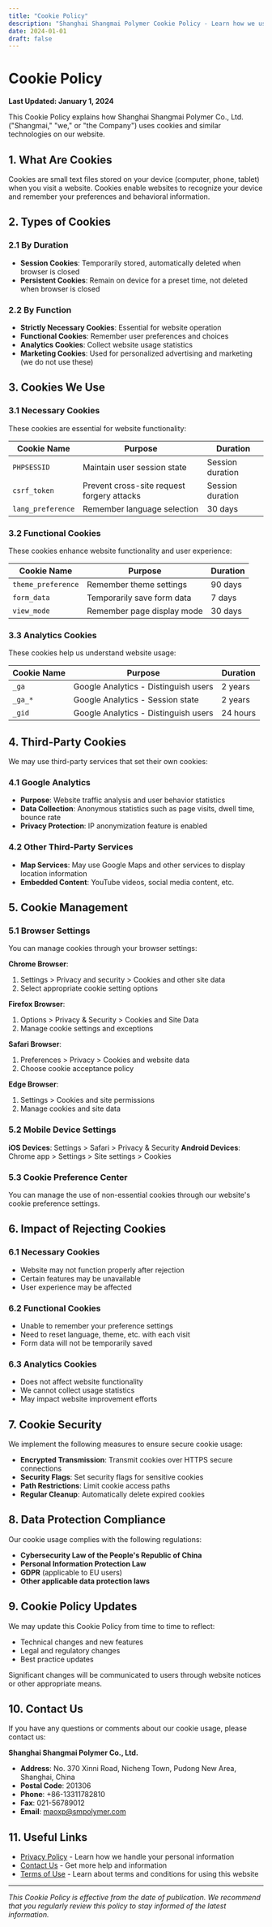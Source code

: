 ```yaml
---
title: "Cookie Policy"
description: "Shanghai Shangmai Polymer Cookie Policy - Learn how we use cookies to enhance your browsing experience"
date: 2024-01-01
draft: false
---
```


# Cookie Policy

**Last Updated: January 1, 2024**

This Cookie Policy explains how Shanghai Shangmai Polymer Co., Ltd. ("Shangmai," "we," or "the Company") uses cookies and similar technologies on our website.

## 1. What Are Cookies

Cookies are small text files stored on your device (computer, phone, tablet) when you visit a website. Cookies enable websites to recognize your device and remember your preferences and behavioral information.

## 2. Types of Cookies

### 2.1 By Duration
- **Session Cookies**: Temporarily stored, automatically deleted when browser is closed
- **Persistent Cookies**: Remain on device for a preset time, not deleted when browser is closed

### 2.2 By Function
- **Strictly Necessary Cookies**: Essential for website operation
- **Functional Cookies**: Remember user preferences and choices
- **Analytics Cookies**: Collect website usage statistics
- **Marketing Cookies**: Used for personalized advertising and marketing (we do not use these)

## 3. Cookies We Use

### 3.1 Necessary Cookies
These cookies are essential for website functionality:

| Cookie Name | Purpose | Duration |
|-------------|---------|----------|
| `PHPSESSID` | Maintain user session state | Session duration |
| `csrf_token` | Prevent cross-site request forgery attacks | Session duration |
| `lang_preference` | Remember language selection | 30 days |

### 3.2 Functional Cookies
These cookies enhance website functionality and user experience:

| Cookie Name | Purpose | Duration |
|-------------|---------|----------|
| `theme_preference` | Remember theme settings | 90 days |
| `form_data` | Temporarily save form data | 7 days |
| `view_mode` | Remember page display mode | 30 days |

### 3.3 Analytics Cookies
These cookies help us understand website usage:

| Cookie Name | Purpose | Duration |
|-------------|---------|----------|
| `_ga` | Google Analytics - Distinguish users | 2 years |
| `_ga_*` | Google Analytics - Session state | 2 years |
| `_gid` | Google Analytics - Distinguish users | 24 hours |

## 4. Third-Party Cookies

We may use third-party services that set their own cookies:

### 4.1 Google Analytics
- **Purpose**: Website traffic analysis and user behavior statistics
- **Data Collection**: Anonymous statistics such as page visits, dwell time, bounce rate
- **Privacy Protection**: IP anonymization feature is enabled

### 4.2 Other Third-Party Services
- **Map Services**: May use Google Maps and other services to display location information
- **Embedded Content**: YouTube videos, social media content, etc.

## 5. Cookie Management

### 5.1 Browser Settings
You can manage cookies through your browser settings:

**Chrome Browser**:
1. Settings > Privacy and security > Cookies and other site data
2. Select appropriate cookie setting options

**Firefox Browser**:
1. Options > Privacy & Security > Cookies and Site Data
2. Manage cookie settings and exceptions

**Safari Browser**:
1. Preferences > Privacy > Cookies and website data
2. Choose cookie acceptance policy

**Edge Browser**:
1. Settings > Cookies and site permissions
2. Manage cookies and site data

### 5.2 Mobile Device Settings
**iOS Devices**: Settings > Safari > Privacy & Security
**Android Devices**: Chrome app > Settings > Site settings > Cookies

### 5.3 Cookie Preference Center
You can manage the use of non-essential cookies through our website's cookie preference settings.

## 6. Impact of Rejecting Cookies

### 6.1 Necessary Cookies
- Website may not function properly after rejection
- Certain features may be unavailable
- User experience may be affected

### 6.2 Functional Cookies
- Unable to remember your preference settings
- Need to reset language, theme, etc. with each visit
- Form data will not be temporarily saved

### 6.3 Analytics Cookies
- Does not affect website functionality
- We cannot collect usage statistics
- May impact website improvement efforts

## 7. Cookie Security

We implement the following measures to ensure secure cookie usage:
- **Encrypted Transmission**: Transmit cookies over HTTPS secure connections
- **Security Flags**: Set security flags for sensitive cookies
- **Path Restrictions**: Limit cookie access paths
- **Regular Cleanup**: Automatically delete expired cookies

## 8. Data Protection Compliance

Our cookie usage complies with the following regulations:
- **Cybersecurity Law of the People's Republic of China**
- **Personal Information Protection Law**
- **GDPR** (applicable to EU users)
- **Other applicable data protection laws**

## 9. Cookie Policy Updates

We may update this Cookie Policy from time to time to reflect:
- Technical changes and new features
- Legal and regulatory changes
- Best practice updates

Significant changes will be communicated to users through website notices or other appropriate means.

## 10. Contact Us

If you have any questions or comments about our cookie usage, please contact us:

**Shanghai Shangmai Polymer Co., Ltd.**
- **Address**: No. 370 Xinni Road, Nicheng Town, Pudong New Area, Shanghai, China
- **Postal Code**: 201306
- **Phone**: +86-13311782810
- **Fax**: 021-56789012
- **Email**: maoxp@smpolymer.com

## 11. Useful Links

- [Privacy Policy](/en/privacy/) - Learn how we handle your personal information
- [Contact Us](/en/contact/) - Get more help and information
- [Terms of Use](/en/terms/) - Learn about terms and conditions for using this website

---

*This Cookie Policy is effective from the date of publication. We recommend that you regularly review this policy to stay informed of the latest information.*